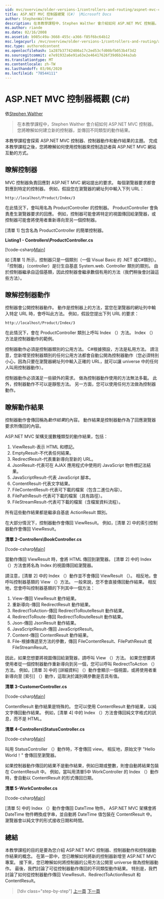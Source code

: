 ```yaml
---
uid: mvc/overview/older-versions-1/controllers-and-routing/aspnet-mvc-controllers-overview-cs
title: ASP.NET MVC 控制器總覽（C#） |Microsoft Docs
author: StephenWalther
description: 在本教學課程中，Stephen Walther 會介紹如何 ASP.NET MVC 控制器。 您將瞭解如何建立新的控制器，並傳回不同類型的動作 res 。
ms.author: riande
ms.date: 02/16/2008
ms.assetid: b985c49a-3668-455c-a366-f85f6bc64b12
msc.legacyurl: /mvc/overview/older-versions-1/controllers-and-routing/aspnet-mvc-controllers-overview-cs
msc.type: authoredcontent
ms.openlocfilehash: 1a287b37742400a17c2ed53cfd00bfb053b4f3d2
ms.sourcegitcommit: e7e91932a6e91a63e2e46417626f39d6b244a3ab
ms.translationtype: MT
ms.contentlocale: zh-TW
ms.lasthandoff: 03/06/2020
ms.locfileid: "78544111"
---
```

# <a name="aspnet-mvc-controller-overview-c"></a>ASP.NET MVC 控制器概觀 (C#)

依[Stephen Walther](https://github.com/StephenWalther)

> 在本教學課程中，Stephen Walther 會介紹如何 ASP.NET MVC 控制器。 您將瞭解如何建立新的控制器，並傳回不同類型的動作結果。

本教學課程會探索 ASP.NET MVC 控制器、控制器動作和動作結果的主題。 完成本教學課程之後，您將瞭解如何使用控制器來控制造訪者與 ASP.NET MVC 網站互動的方式。

## <a name="understanding-controllers"></a>瞭解控制器

MVC 控制器負責回應對 ASP.NET MVC 網站提出的要求。 每個瀏覽器要求都會對應到特定的控制器。 例如，假設您在瀏覽器的網址列中輸入下列 URL：

`http://localhost/Product/Index/3`

在此情況下，會叫用名為 ProductController 的控制器。 ProductController 會負責產生瀏覽器要求的回應。 例如，控制器可能會將特定的視圖傳回給瀏覽器，或控制器可能會將使用者重新導向至另一個控制器。

[清單 1] 包含名為 ProductController 的簡單控制器。

**Listing1 - Controllers\ProductController.cs**

[!code-csharp[Main](aspnet-mvc-controllers-overview-cs/samples/sample1.cs)]

如 [清單 1] 所示，控制器只是一個類別（一個 Visual Basic 的 .NET 或C#類別）。 「控制器」（controller）是衍生自基底 System.web. Controller 類別的類別。 由於控制器繼承自這個基類，因此控制器會繼承數個有用的方法（我們稍後會討論這些方法）。

## <a name="understanding-controller-actions"></a>瞭解控制器動作

控制器會公開控制器動作。 動作是控制器上的方法，當您在瀏覽器的網址列中輸入特定 URL 時，會呼叫此方法。 例如，假設您提出下列 URL 的要求：

`http://localhost/Product/Index/3`

在此情況下，會在 ProductController 類別上呼叫 Index （）方法。 Index （）方法是控制器動作的範例。

控制器動作必須是控制器類別的公用方法。 C#根據預設，方法是私用方法。 請注意，您新增至控制器類別的任何公用方法都會自動公開為控制器動作（您必須特別小心，因為只要在瀏覽器網址列中輸入正確的 URL，就可以讓 universe 中的任何人叫用控制器動作）。

控制器動作必須滿足一些額外的需求。 做為控制器動作使用的方法無法多載。 此外，控制器動作不可以是靜態方法。 另一方面，您可以使用任何方法做為控制器動作。

## <a name="understanding-action-results"></a>瞭解動作結果

控制器動作會傳回稱為*動作結果*的內容。 動作結果是控制器動作為了回應瀏覽器要求所傳回的內容。

ASP.NET MVC 架構支援數種類型的動作結果，包括：

1. ViewResult-表示 HTML 和標記。
2. EmptyResult-不代表任何結果。
3. RedirectResult-代表重新導向至新的 URL。
4. JsonResult-代表可在 AJAX 應用程式中使用的 JavaScript 物件標記法結果。
5. JavaScriptResult-代表 JavaScript 腳本。
6. ContentResult-代表文字結果。
7. FileContentResult-代表可下載的檔案（包含二進位內容）。
8. FilePathResult-代表可下載的檔案（具有路徑）。
9. FileStreamResult-代表可下載的檔案（含檔案資料流程）。

所有這些動作結果都是繼承自基底 ActionResult 類別。

在大部分情況下，控制器動作會傳回 ViewResult。 例如，[清單 2] 中的索引控制器動作會傳回 ViewResult。

**清單 2-Controllers\BookController.cs**

[!code-csharp[Main](aspnet-mvc-controllers-overview-cs/samples/sample2.cs)]

當動作傳回 ViewResult 時，會將 HTML 傳回到瀏覽器。 [清單 2] 中的 Index （）方法會將名為 Index 的視圖傳回給瀏覽器。

請注意，[清單 2] 中的 Index （）動作並不會傳回 ViewResult （）。 相反地，會呼叫控制器基類的 View （）方法。 一般來說，您不會直接傳回動作結果。 相反地，您會呼叫控制器基類的下列其中一個方法：

1. View-傳回 ViewResult 動作結果。
2. 重新導向-傳回 RedirectResult 動作結果。
3. RedirectToAction-傳回 RedirectToRouteResult 動作結果。
4. RedirectToRoute-傳回 RedirectToRouteResult 動作結果。
5. Json-傳回 JsonResult 動作結果。
6. JavaScriptResult-傳回 JavaScriptResult。
7. Content-傳回 ContentResult 動作結果。
8. File-根據傳遞至方法的參數，傳回 FileContentResult、FilePathResult 或 FileStreamResult。

因此，如果您想要將視圖傳回給瀏覽器，請呼叫 View （）方法。 如果您想要將使用者從一個控制器動作重新導向到另一個，您可以呼叫 RedirectToAction （）方法。 例如，[清單 3] 中的 [詳細資料] （）動作會顯示一個視圖，或將使用者重新導向至 [索引] （）動作，這取決於識別碼參數是否具有值。

**清單 3-CustomerController.cs**

[!code-csharp[Main](aspnet-mvc-controllers-overview-cs/samples/sample3.cs)]

ContentResult 動作結果是特殊的。 您可以使用 ContentResult 動作結果，以純文字傳回動作結果。 例如，[清單 4] 中的 Index （）方法會傳回純文字格式的訊息，而不是 HTML。

**清單 4-Controllers\StatusController.cs**

[!code-csharp[Main](aspnet-mvc-controllers-overview-cs/samples/sample4.cs)]

叫用 StatusController （）動作時，不會傳回 view。 相反地，原始文字 "Hello World！" 會傳回至瀏覽器。

如果控制器動作傳回的結果不是動作結果，例如日期或整數，則會自動將結果包裝在 ContentResult 中。 例如，當叫用清單5中 WorkController 的 Index （）動作時，會自動以 ContentResult 的形式傳回日期。

**清單 5-WorkController.cs**

[!code-csharp[Main](aspnet-mvc-controllers-overview-cs/samples/sample5.cs)]

[清單 5] 中的 Index （）動作會傳回 DateTime 物件。 ASP.NET MVC 架構會將 DateTime 物件轉換成字串，並自動將 DateTime 值包裝在 ContentResult 中。 瀏覽器會以純文字的形式接收日期和時間。

## <a name="summary"></a>總結

本教學課程的目的是要為您介紹 ASP.NET MVC 控制器、控制器動作和控制器動作結果的概念。 在第一節中，您已瞭解如何將新的控制器新增至 ASP.NET MVC 專案。 接下來，您已瞭解如何將控制器的公用方法公開至 universe 做為控制器動作。 最後，我們討論了可從控制器動作傳回的不同類型動作結果。 特別是，我們討論了如何從控制器動作傳回 ViewResult、RedirectToActionResult 和 ContentResult。

> [!div class="step-by-step"]
> [上一頁](creating-an-action-vb.md)
> [下一頁](creating-custom-routes-cs.md)
